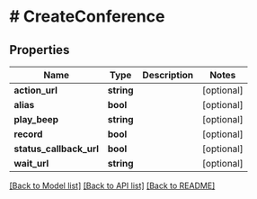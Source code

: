 # # CreateConference

## Properties

Name | Type | Description | Notes
------------ | ------------- | ------------- | -------------
**action_url** | **string** |  | [optional] 
**alias** | **bool** |  | [optional] 
**play_beep** | **string** |  | [optional] 
**record** | **bool** |  | [optional] 
**status_callback_url** | **bool** |  | [optional] 
**wait_url** | **string** |  | [optional] 

[[Back to Model list]](../../README.md#documentation-for-models) [[Back to API list]](../../README.md#documentation-for-api-endpoints) [[Back to README]](../../README.md)


